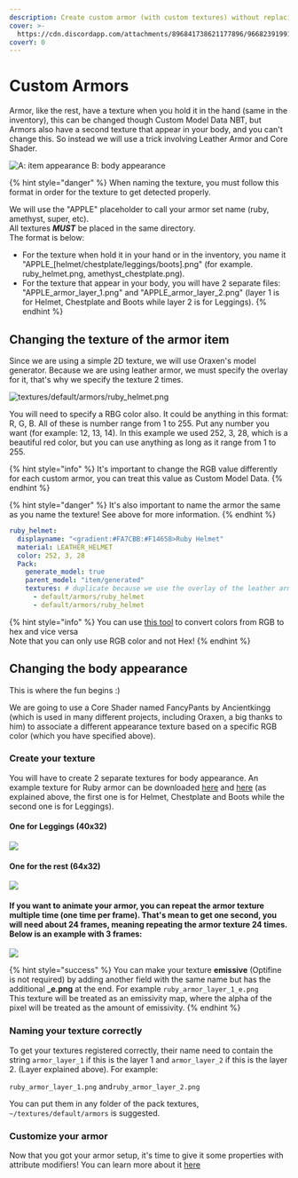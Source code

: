 ```yaml
---
description: Create custom armor (with custom textures) without replacing anything
cover: >-
  https://cdn.discordapp.com/attachments/896841738621177896/966823919917080626/unknown.png
coverY: 0
---
```


# Custom Armors
Armor, like the rest, have a texture when you hold it in the hand (same in the inventory), this can be changed though Custom Model Data NBT, but Armors also have a second texture that appear in your body, and you can't change this. So instead we will use a trick involving Leather Armor and Core Shader.

![A: item appearance    B: body appearance](../../.gitbook/assets/stuff.png)

{% hint style="danger" %}
When naming the texture, you must follow this format in order for the texture to get detected properly.

We will use the "APPLE" placeholder to call your armor set name (ruby, amethyst, super, etc). \
All textures ***MUST*** be placed in the same directory. \
The format is below: 
* For the texture when hold it in your hand or in the inventory, you name it "APPLE_[helmet/chestplate/leggings/boots].png" (for example. ruby_helmet.png, amethyst_chestplate.png).
* For the texture that appear in your body, you will have 2 separate files: "APPLE_armor_layer_1.png" and "APPLE_armor_layer_2.png" (layer 1 is for Helmet, Chestplate and Boots while layer 2 is for Leggings).
{% endhint %}

## Changing the texture of the armor item
Since we are using a simple 2D texture, we will use Oraxen's model generator. Because we are using leather armor, we must specify the overlay for it, that's why we specify the texture 2 times.

![textures/default/armors/ruby\_helmet.png](../../.gitbook/assets/helmet.png)

You will need to specify a RBG color also. It could be anything in this format: R, G, B. All of these is number range from 1 to 255. Put any number you want (for example: 12, 13, 14). In this example we used 252, 3, 28, which is a beautiful red color, but you can use anything as long as it range from 1 to 255.

{% hint style="info" %}
It's important to change the RGB value differently for each custom armor, you can treat this value as Custom Model Data.
{% endhint %}

{% hint style="danger" %}
It's also important to name the armor the same as you name the texture! See above for more information.
{% endhint %}

```yaml
ruby_helmet:
  displayname: "<gradient:#FA7CBB:#F14658>Ruby Helmet"
  material: LEATHER_HELMET
  color: 252, 3, 28
  Pack:
    generate_model: true
    parent_model: "item/generated"
    textures: # duplicate because we use the overlay of the leather armor
      - default/armors/ruby_helmet
      - default/armors/ruby_helmet
```

{% hint style="info" %}
You can use [this tool](https://www.rapidtables.com/convert/color/index.html) to convert colors from RGB to hex and vice versa \
Note that you can only use RGB color and not Hex!
{% endhint %}

## Changing the body appearance
This is where the fun begins :)

We are going to use a Core Shader named FancyPants by Ancientkingg (which is used in many different projects, including Oraxen, a big thanks to him) to associate a different appearance texture based on a specific RGB color (which you have specified above).

### Create your texture
You will have to create 2 separate textures for body appearance. An example texture for Ruby armor can be downloaded [here](https://oraxen.com/resources/armor\_rest.png) and [here](https://oraxen.com/resources/armor\_leggings.png) (as explained above, the first one is for Helmet, Chestplate and Boots while the second one is for Leggings).

#### **One for Leggings (40x32)**

![](../../.gitbook/assets/leggings.png)

#### **One for the rest (64x32)**

![](../../.gitbook/assets/armor.png)

#### If you want to animate your armor, you can repeat the armor texture multiple time (one time per frame). That's mean to get one second, you will need about 24 frames, meaning repeating the armor texture 24 times. Below is an example with 3 frames:

![](../../.gitbook/assets/animation.png)

{% hint style="success" %}
You can make your texture **emissive** (Optifine is not required) by adding another field with the same name but has the additional **_e.png** at the end. For example `ruby_armor_layer_1_e.png`\
This texture will be treated as an emissivity map, where the alpha of the pixel will be treated as the amount of emissivity.
{% endhint %}

### Naming your texture correctly

To get your textures registered correctly, their name need to contain the string  `armor_layer_1` if this is the layer 1 and `armor_layer_2` if this is the layer 2. (Layer explained above). For example:

`ruby_armor_layer_1.png` and`ruby_armor_layer_2.png`

You can put them in any folder of the pack textures, `~/textures/default/armors` is suggested.

### Customize your armor

Now that you got your armor setup, it's time to give it some properties with attribute modifiers! You can learn more about it [here](../items-advanced/README.md)
